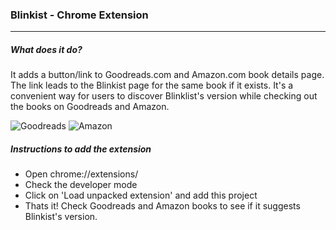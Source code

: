 ### Blinkist - Chrome Extension
---

##### What does it do?

It adds a button/link to Goodreads.com and Amazon.com book details page. The link leads to the Blinkist page for the same book if it exists. It's a convenient way for users to discover Blinklist's version while checking out the books on Goodreads and Amazon.

![Goodreads](https://image.ibb.co/bwFxt5/blinkist_2.jpg "Goodreads")
![Amazon](https://image.ibb.co/ejSXRQ/blinkist_1.jpg "Amazon")

##### Instructions to add the extension

  - Open chrome://extensions/
  - Check the developer mode
  - Click on 'Load unpacked extension' and add this project
  - Thats it! Check Goodreads and Amazon books to see if it suggests Blinkist's version.
